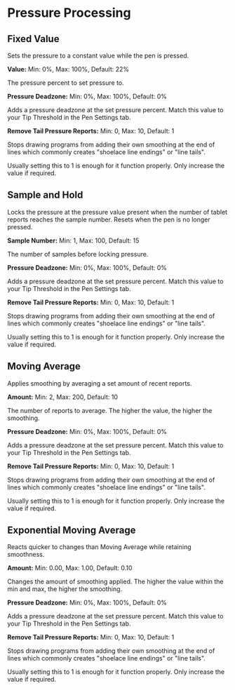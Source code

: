# Pressure Processing

## Fixed Value

Sets the pressure to a constant value while the pen is pressed.

**Value:** Min: 0%, Max: 100%, Default: 22%

The pressure percent to set pressure to.

**Pressure Deadzone:** Min: 0%, Max: 100%, Default: 0%

Adds a pressure deadzone at the set pressure percent. Match this value to your Tip Threshold in the Pen Settings tab.

**Remove Tail Pressure Reports:** Min: 0, Max: 10, Default: 1

Stops drawing programs from adding their own smoothing at the end of lines which commonly creates "shoelace line endings" or "line tails".

Usually setting this to 1 is enough for it function properly. Only increase the value if required.

## Sample and Hold

Locks the pressure at the pressure value present when the number of tablet reports reaches the sample number. Resets when the pen is no longer pressed.

**Sample Number:** Min: 1, Max: 100, Default: 15

The number of samples before locking pressure.

**Pressure Deadzone:** Min: 0%, Max: 100%, Default: 0%

Adds a pressure deadzone at the set pressure percent. Match this value to your Tip Threshold in the Pen Settings tab.

**Remove Tail Pressure Reports:** Min: 0, Max: 10, Default: 1

Stops drawing programs from adding their own smoothing at the end of lines which commonly creates "shoelace line endings" or "line tails".

Usually setting this to 1 is enough for it function properly. Only increase the value if required.

## Moving Average

Applies smoothing by averaging a set amount of recent reports.

**Amount:** Min: 2, Max: 200, Default: 10

The number of reports to average. The higher the value, the higher the smoothing.

**Pressure Deadzone:** Min: 0%, Max: 100%, Default: 0%

Adds a pressure deadzone at the set pressure percent. Match this value to your Tip Threshold in the Pen Settings tab.

**Remove Tail Pressure Reports:** Min: 0, Max: 10, Default: 1

Stops drawing programs from adding their own smoothing at the end of lines which commonly creates "shoelace line endings" or "line tails".

Usually setting this to 1 is enough for it function properly. Only increase the value if required.

## Exponential Moving Average

Reacts quicker to changes than Moving Average while retaining smoothness.

**Amount:** Min: 0.00, Max: 1.00, Default: 0.10

Changes the amount of smoothing applied. The higher the value within the min and max, the higher the smoothing.

**Pressure Deadzone:** Min: 0%, Max: 100%, Default: 0%

Adds a pressure deadzone at the set pressure percent. Match this value to your Tip Threshold in the Pen Settings tab.

**Remove Tail Pressure Reports:** Min: 0, Max: 10, Default: 1

Stops drawing programs from adding their own smoothing at the end of lines which commonly creates "shoelace line endings" or "line tails".

Usually setting this to 1 is enough for it function properly. Only increase the value if required.